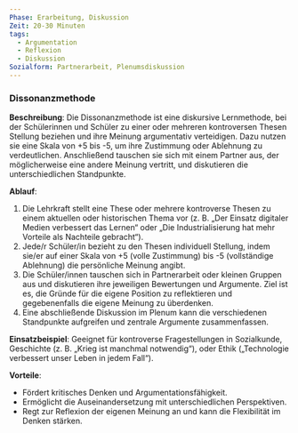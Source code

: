 ```yaml
---
Phase: Erarbeitung, Diskussion
Zeit: 20-30 Minuten
tags:
  - Argumentation
  - Reflexion
  - Diskussion
Sozialform: Partnerarbeit, Plenumsdiskussion
---
```


### Dissonanzmethode

**Beschreibung**: Die Dissonanzmethode ist eine diskursive Lernmethode, bei der Schülerinnen und Schüler zu einer oder mehreren kontroversen Thesen Stellung beziehen und ihre Meinung argumentativ verteidigen. Dazu nutzen sie eine Skala von +5 bis -5, um ihre Zustimmung oder Ablehnung zu verdeutlichen. Anschließend tauschen sie sich mit einem Partner aus, der möglicherweise eine andere Meinung vertritt, und diskutieren die unterschiedlichen Standpunkte.

**Ablauf**:
1. Die Lehrkraft stellt eine These oder mehrere kontroverse Thesen zu einem aktuellen oder historischen Thema vor (z. B. „Der Einsatz digitaler Medien verbessert das Lernen“ oder „Die Industrialisierung hat mehr Vorteile als Nachteile gebracht“).
2. Jede/r Schüler/in bezieht zu den Thesen individuell Stellung, indem sie/er auf einer Skala von +5 (volle Zustimmung) bis -5 (vollständige Ablehnung) die persönliche Meinung angibt.
3. Die Schüler/innen tauschen sich in Partnerarbeit oder kleinen Gruppen aus und diskutieren ihre jeweiligen Bewertungen und Argumente. Ziel ist es, die Gründe für die eigene Position zu reflektieren und gegebenenfalls die eigene Meinung zu überdenken.
4. Eine abschließende Diskussion im Plenum kann die verschiedenen Standpunkte aufgreifen und zentrale Argumente zusammenfassen.

**Einsatzbeispiel**: Geeignet für kontroverse Fragestellungen in Sozialkunde, Geschichte (z. B. „Krieg ist manchmal notwendig“), oder Ethik („Technologie verbessert unser Leben in jedem Fall“).

**Vorteile**:
- Fördert kritisches Denken und Argumentationsfähigkeit.
- Ermöglicht die Auseinandersetzung mit unterschiedlichen Perspektiven.
- Regt zur Reflexion der eigenen Meinung an und kann die Flexibilität im Denken stärken.
